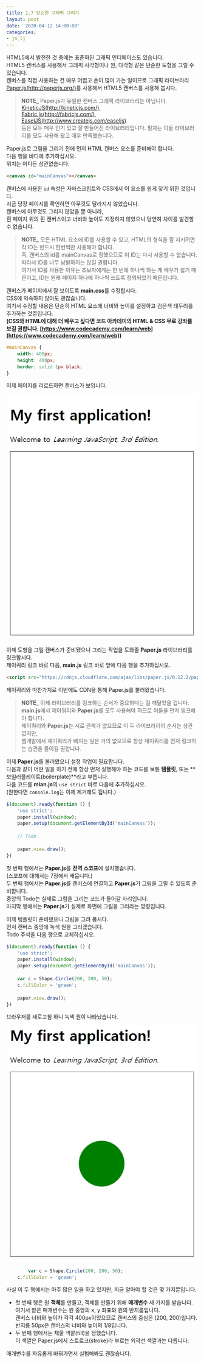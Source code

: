 ```yaml
---
title: 1.7 단순한 그래픽 그리기
layout: post
date: '2020-04-12 14:00:00'
categories:
- js_lj
---
```


HTML5에서 발전한 것 중에는 표준화된 그래픽 인터페이스도 있습니다.  
HTML5 캔버스를 사용해서 그래픽 사각형이나 원, 다각형 같은 단순한 도형을 그릴 수 있습니다.  
캔버스를 직접 사용하는 건 매우 어렵고 손이 많이 가는 일이므로 그래픽 라이브러리 [Paper.js(http://paperjs.org/)](http://paperjs.org/)를 사용해서 HTML5 캔버스를 사용해 봅시다.

> **NOTE_** Paper.js가 유일한 캔버스 그래픽 라이브러리는 아닙니다.  
> [KineticJS(http://kineticjs.com/)](http://kineticjs.com/),  
> [Fabric.js(http://fabricjs.com/)](http://fabricjs.com/),  
> [EaselJS(http://www.createjs.com/easeljs)](http://www.createjs.com/easeljs)  
> 등은 모두 매우 인기 있고 잘 만들어진 라이브러리입니다. 필자는 이들 라이브러리를 모두 사용해 봤고 매우 만족했습니다.

Paper.js로 그림을 그리기 전에 먼저 HTML 캔버스 요소를 준비해야 합니다.  
다음 행을 바디에 추가하십시오.  
위치는 어디든 상관없습니다.

```html
<canvas id="mainCanvas"></canvas>
```

캔버스에 사용한 `id` 속성은 자바스크립트와 CSS에서 이 요소를 쉽게 찾기 위한 것입니다.  
지금 당장 페이지를 확인하면 아무것도 달라지지 않았습니다.  
캔버스에 아무것도 그리지 않았을 뿐 아니라,  
흰 페이지 위의 흰 캔버스이고 너비와 높이도 지정하지 않았으니 당연히 차이를 발견할 수 없습니다.

> **NOTE_**  모든 HTML 요소에 ID를 사용할 수 있고, HTML의 형식을 잘 지키려면 각 ID는 반드시 한번씩만 사용해야 합니다.  
> 즉, 캔버스의 id를 mainCanvas로 정했으므로 이 ID는 다시 사용할 수 없습니다.  
> 따라서 ID를 너무 남발하지는 않길 권합니다.  
> 여기서 ID를 사용한 이유는 초보자에게는 한 번에 하나씩 하는 게 배우기 쉽기 때문이고, ID는 원래 페이지 하나에 하나씩 쓰도록 정의되었기 때문입니다.

캔버스가 페이지에서 잘 보이도록 **main.css**를 수정합시다.  
CSS에 익숙하지 않아도 괜찮습니다.  
여기서 수정할 내용은 단순히 HTML 요소에 너비와 높이를 설정하고 검은색 테두리를 추가하는 것뿐입니다.  
**(CSS와 HTML에 대해 더 배우고 싶다면 코드 아카데미의 HTML & CSS 무료 강좌를 보길 권합니다. [https://www.codecademy.com/learn/web](https://www.codecademy.com/learn/web))**

```css
#mainCanvas {
    width: 400px;
    height: 400px;
    border: solid 1px black;
}
```

이제 페이지를 리로드하면 캔버스가 보입니다.  

![이미지](/static/img/learningjs/image01.jpg)

이제 도형을 그릴 캔버스가 준비됐으니 그리는 작업을 도와줄 **Paper.js** 라이브러리를 링크합시다.   
제이쿼리 링크 바로 다음, **main.js** 링크 바로 앞에 다음 행을 추가하십시오.

```html
<script src="https://cdnjs.cloudflare.com/ajax/libs/paper.js/0.12.2/paper-full.min.js"></script>
```
	
제이쿼리와 마찬가지로 이번에도 CDN을 통해 Paper.js를 불러왔습니다.

> **NOTE_** 이제 라이브러리를 링크하는 순서가 중요하다는 걸 깨달았을 겁니다.  
> **main.js**에서 제이쿼리와 **Paper.js**를 모두 사용해야 하므로 이들을 먼저 링크해야 합니다.  
> 제이쿼리와 **Paper.js**는 서로 관계가 없으므로 이 두 라이브러리의 순서는 상관없지만,  
> 웹개발에서 제이쿼리가 빠지는 일은 거의 없으므로 항상 제이쿼리를 먼저 링크하는 습관을 들이길 권합니다.

이제 **Paper.js**를 불러왔으니 설정 작업이 필요합니다.  
다음과 같이 어떤 일을 하기 전에 항상 먼저 실행해야 하는 코드를 보통 **템플릿**, 또는 **보일러플레이트(boilerplate)**라고 부릅니다.  
다음 코드를 **mian.js**의 `use strict` 바로 다음에 추가하십시오.  
(원한다면 `console.log`는 이제 제거해도 됩니다.)

```javascript
$(document).ready(function () {
    'use strict';
    paper.install(window);
    paper.setup(document.getElementById('mainCanvas'));

    // Todo

    paper.view.draw();
})
```

첫 번째 행에서는 **Paper.js**를 **전역 스코프**에 설치했습니다.  
(스코프에 대해서는 7장에서 배웁니다.)  
두 번째 행에서는 **Paper.js**를 캔버스에 연결하고 **Paper.js**가 그림을 그릴 수 있도록 준비합니다.  
중앙의 Todo는 실제로 그림을 그리는 코드가 들어갈 자리입니다.  
마지막 행에서는 **Paper.js**가 실제로 화면에 그림을 그리라는 명령입니다.

이제 템플릿이 준비됐으니 그림을 그려 봅시다.  
먼저 캔버스 중앙에 녹색 원을 그리겠습니다.  
Todo 주석을 다음 행으로 교체하십시오.

```javascript
$(document).ready(function () {
    'use strict';
    paper.install(window);
    paper.setup(document.getElementById('mainCanvas'));

    var c = Shape.Circle(200, 200, 50);
    c.fillColor = 'green';

    paper.view.draw();
})
```

브라우저를 새로고침 하니 녹색 원이 나타났습니다. 

![이미지](/static/img/learningjs/image02.jpg)

```javascript
		var c = Shape.Circle(200, 200, 50);
    c.fillColor = 'green';
```

사실 이 두 행에서는 아주 많은 일을 하고 있지만, 지금 알아야 할 것은 몇 가지뿐입니다.  
* 첫 번째 행은 원 **객체**를 만들고, 객체를 만들기 위해 **매개변수** 세 가지를 받습니다.  
여기서 받은 매개변수는 원 중앙의 x, y 좌표와 원의 반지름입니다.  
캔버스 너비와 높이가 각각 400px이었으므로 캔버스의 중심은 (200, 200)입니다.  
반지름 50px은 캔버스의 너비와 높이의 1/8입니다.
* 두 번째 행에서는 채울 색깔(fill)을 정했습니다.  
이 색깔은 Paper.js에서 스트로크(stroke)라 부르는 외곽선 색깔과는 다릅니다.  

매개변수를 자유롭게 바꿔가면서 실험해봐도 괜찮습니다.